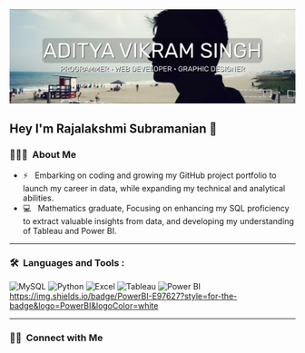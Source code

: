 <img src="https://raw.githubusercontent.com/AVS1508/AVS1508/master/assets/Aditya%20Vikram%20Singh%20Banner.png">

<h2> Hey I'm Rajalakshmi Subramanian 👋</h2>

<h3> 👨🏻‍💻 &nbsp;About Me </h3>

- ⚡ &nbsp; Embarking on coding and growing my GitHub project portfolio to launch my career in data, while expanding my technical and analytical abilities.
- 💻 &nbsp; Mathematics graduate, Focusing on enhancing my SQL proficiency to extract valuable insights from data, and developing my understanding of Tableau and Power BI.


---
<h3> 🛠 &nbsp;Languages and Tools :</h3>

  ![MySQL](https://img.shields.io/badge/-MySQL-333333?style=flat&logo=mysql)
  ![Python](https://img.shields.io/badge/-Python-333333?style=flat&logo=python)
  ![Excel](https://img.shields.io/badge/-Excel-333333?style=flat&logo=excel)
  ![Tableau](https://img.shields.io/badge/-Tableau-333333?style=flat&logo=tableau)
  ![Power BI](https://img.shields.io/badge/-PowerBI-333333?style=flat&logo=powerbi)
  https://img.shields.io/badge/PowerBI-E97627?style=for-the-badge&logo=PowerBI&logoColor=white
    
  ---

<h3> 🤝🏻 &nbsp;Connect with Me </h3>





